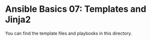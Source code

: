 # Ansible Basics 07: Templates and Jinja2

You can find the template files and playbooks in this directory.
